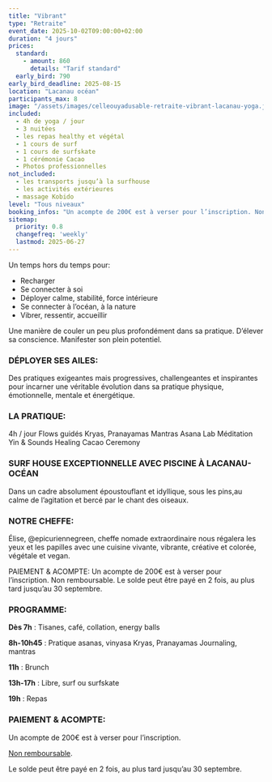 ```yaml
---
title: "Vibrant"
type: "Retraite"
event_date: 2025-10-02T09:00:00+02:00
duration: "4 jours"
prices:
  standard:
    - amount: 860
      details: "Tarif standard"
  early_bird: 790
early_bird_deadline: 2025-08-15
location: "Lacanau océan"
participants_max: 8
image: "/assets/images/celleouyadusable-retraite-vibrant-lacanau-yoga.jpeg"
included:
  - 4h de yoga / jour
  - 3 nuitées
  - les repas healthy et végétal
  - 1 cours de surf
  - 1 cours de surfskate
  - 1 cérémonie Cacao
  - Photos professionnelles
not_included:
  - les transports jusqu’à la surfhouse
  - les activités extérieures
  - massage Kobido
level: "Tous niveaux"
booking_infos: "Un acompte de 200€ est à verser pour l’inscription. Non remboursable.Le solde peut être payé en 2 fois, au plus tard jusqu’au 30 septembre."
sitemap:
  priority: 0.8
  changefreq: 'weekly'
  lastmod: 2025-06-27
---
```


Un temps hors du temps pour:
- Recharger
- Se connecter à soi
- Déployer calme, stabilité, force intérieure
- Se connecter à l’océan, à la nature
- Vibrer, ressentir, accueillir

Une manière de couler un peu plus profondément dans sa pratique.
D’élever sa conscience.
Manifester son plein potentiel.

### DÉPLOYER SES AILES:
Des pratiques exigeantes mais progressives, challengeantes et inspirantes pour incarner une véritable évolution dans sa pratique physique, émotionnelle, mentale et énergétique.

### LA PRATIQUE:
4h / jour
Flows guidés
Kryas, Pranayamas
Mantras
Asana Lab
Méditation
Yin & Sounds Healing
Cacao Ceremony

### SURF HOUSE EXCEPTIONNELLE AVEC PISCINE À LACANAU-OCÉAN
Dans un cadre absolument époustouflant et idyllique, sous les pins,au calme de l’agitation et bercé par le chant des oiseaux.

### NOTRE CHEFFE:
Élise, @epicuriennegreen, cheffe nomade extraordinaire nous régalera les yeux et les papilles avec une cuisine vivante, vibrante, créative et colorée, végétale et vegan.

PAIEMENT & ACOMPTE:
Un acompte de 200€ est à verser pour l’inscription.
Non remboursable.
Le solde peut être payé en 2 fois, au plus tard jusqu’au 30 septembre.

### PROGRAMME:
**Dès 7h** : Tisanes, café, collation, energy balls


**8h-10h45** : Pratique asanas, vinyasa
Kryas, Pranayamas
Journaling, mantras


**11h** : Brunch

**13h-17h** : Libre, surf ou surfskate

**19h** : Repas

### PAIEMENT & ACOMPTE:
Un acompte de 200€ est à verser pour l’inscription.

<u>Non remboursable</u>.

Le solde peut être payé en 2 fois, au plus tard jusqu’au 30 septembre.

